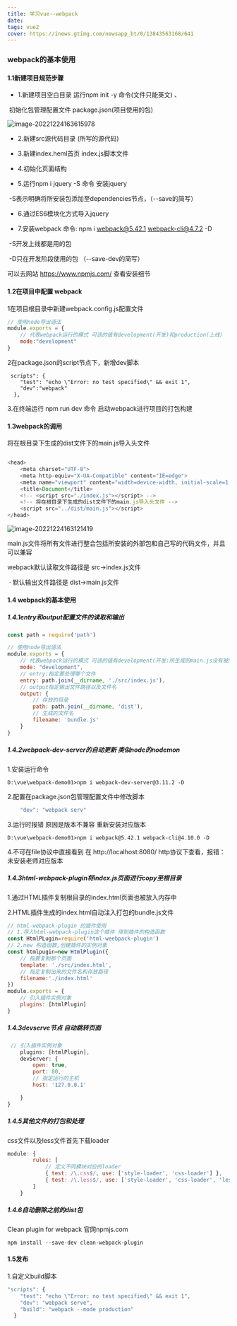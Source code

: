 ```yaml
---
title: 学习vue--webpack
date: 
tags: vue2
cover: https://inews.gtimg.com/newsapp_bt/0/13843563168/641
---
```


### webpack的基本使用

#### 1.1新建项目规范步骤

- 1.新建项目空白目录 运行npm init -y 命令(文件只能英文) 、

​									初始化包管理配置文件 package.json(项目使用的包)

![image-20221224163615978](C:\Users\l\AppData\Roaming\Typora\typora-user-images\image-20221224163615978.png)

- 2.新建src源代码目录 (所写的源代码)

- 3.新建index.heml首页 index.js脚本文件

- 4.初始化页面结构

- 5.运行npm i jquery -S 命令 安装jquery

​									-S表示明确将所安装包添加至dependencies节点，（--save的简写）

- 6.通过ES6模块化方式导入jquery

- 7.安装webpack   命令: npm i webpack@5.42.1 webpack-cli@4.7.2 -D 

​				-S开发上线都是用的包

​				-D只在开发阶段使用的包 （--save-dev的简写）


可以去网站 https://www.npmjs.com/ 查看安装细节

#### 1.2在项目中配置 webpack

1在项目根目录中新建webpack.config.js配置文件

```javascript
// 使用node导出语法
module.exports = {
    // 代表webpack运行的模式 可选的值有development(开发)和production(上线)
    mode:"development"
}
```



2在package.json的script节点下，新增dev脚本

```
 scripts": {
    "test": "echo \"Error: no test specified\" && exit 1",
    "dev":"webpack"
  },
```

3.在终端运行 npm run dev 命令 启动webpack进行项目的打包构建

#### 1.3webpack的调用

将在根目录下生成的dist文件下的main.js导入头文件

```javascript

<head>
    <meta charset="UTF-8">
    <meta http-equiv="X-UA-Compatible" content="IE=edge">
    <meta name="viewport" content="width=device-width, initial-scale=1.0">
    <title>Document</title>
    <!-- <script src="./index.js"></script> -->   
    <!-- 将在根目录下生成的dist文件下的main.js导入头文件 -->
    <script src="../dist/main.js"></script>
</head>
```

![image-20221224163121419](C:\Users\l\AppData\Roaming\Typora\typora-user-images\image-20221224163121419.png)

main.js文件将所有文件进行整合包括所安装的外部包和自己写的代码文件，并且可以兼容

webpack默认读取文件路径是	src->index.js文件

​	·			默认输出文件路径是	dist->main.js文件

#### 1.4 webpack的基本使用

##### 1.4.1entry和output配置文件的读取和输出

```javascript
const path = require('path')

// 使用node导出语法
module.exports = {
    // 代表webpack运行的模式 可选的值有development(开发:所生成的main.js没有被压缩)和production(上线:所生成的main.js会被压缩)
    mode: "development",
    // entry:指定要处理哪个文件
    entry: path.join(__dirname, './src/index.js'),
    // output指定输出文件路径以及文件名
    output: {
        // 存放的目录
        path: path.join(__dirname, 'dist'),
        // 生成的文件名
        filename: 'bundle.js'
    }
}
```

##### 1.4.2webpack-dev-server的自动更新 类似node的nodemon

1.安装运行命令

```
D:\vue\webpack-demo01>npm i webpack-dev-server@3.11.2 -D
```

2.配置在package.json包管理配置文件中修改脚本

```javascript
    "dev": "webpack serv"
```

3.运行时报错 原因是版本不兼容 重新安装对应版本

```
D:\vue\webpack-demo01>npm i webpack@5.42.1 webpack-cli@4.10.0 -D
```

4.不可在file协议中直接看到 在 http://localhost:8080/ http协议下查看，报错：未安装老师对应版本

##### 1.4.3html-webpack-plugin将index.js页面进行copy至根目录

1.通过HTML插件复制根目录的index.html页面也被放入内存中

2.HTML插件生成的index.html自动注入打包的bundle.js文件

```javascript
// html-webpack-plugin 的插件使用
// 1.导入html-webpack-plugin这个插件 得到插件的构造函数
const HtmlPLugin=require('html-weebpack-plugin')
// 2.new 构造函数,创建插件的实例对象
const htmlpugin=new HtmlPlugin({
    // 指要复制那个页面
    template: './src/index.html',
    // 指定复制出来的文件名和存放路径
    filename:'./index.html'
})
module.exports = {
	// 引入插件实例对象
    plugins: [htmlPlugin]
}
```

##### 1.4.3devserve节点 自动跳转页面

```javascript
 // 引入插件实例对象
    plugins: [htmlPlugin],
    devServer: {
        open: true,
        port: 80,
        // 指定运行的主机
        host: '127.0.0.1'

    }
}
```

#####  1.4.5其他文件的打包和处理

css文件以及less文件首先下载loader

```javascript
module: {
        rules: [
            // 定义不同模块对应的loader
            { test: /\.css$/, use: ['style-loader', 'css-loader'] },
            { test: /\.less$/, use: ['style-loader', 'css-loader', 'less-loader'] },
        ]
    }
```

##### 1.4.6自动删除之前的dist包

Clean plugin for webpack  官网npmjs.com

```
npm install --save-dev clean-webpack-plugin
```



#### 1.5发布

1.自定义build脚本

```javascript
"scripts": {
    "test": "echo \"Error: no test specified\" && exit 1",
    "dev": "webpack serve",
    "build": "webpack --mode production"
  }
```

